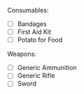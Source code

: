 Consumables:
- [ ] Bandages
- [ ] First Aid Kit
- [ ] Potato for Food

Weapons:
- [ ] Generic Ammunition
- [ ] Generic Rifle
- [ ] Sword
